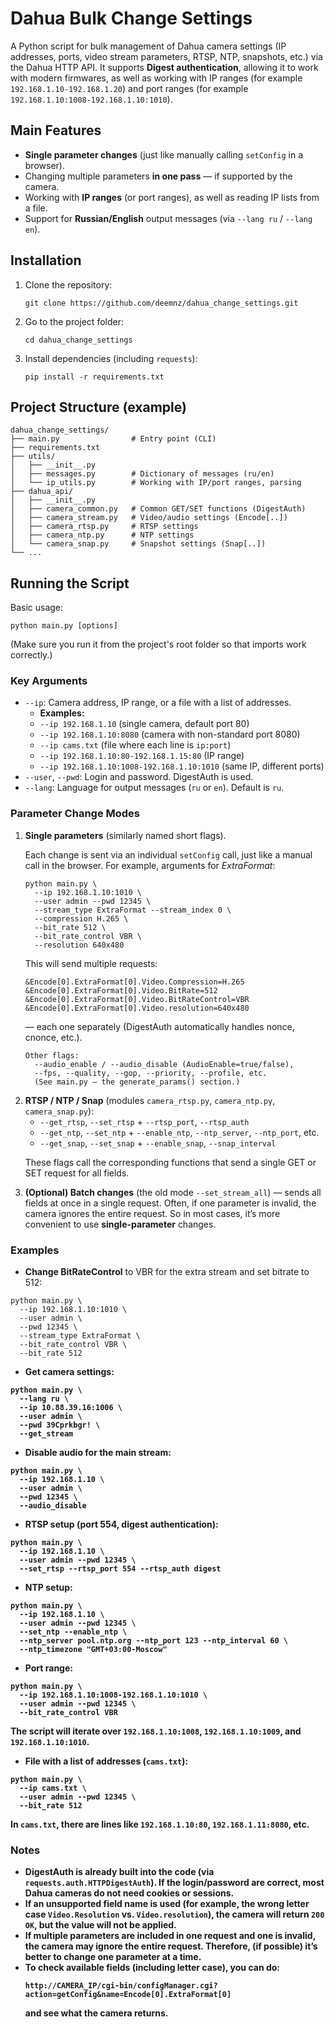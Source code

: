 <h1>Dahua Bulk Change Settings</h1>

<p>
A Python script for bulk management of Dahua camera settings (IP addresses, ports, video stream parameters, 
RTSP, NTP, snapshots, etc.) via the Dahua HTTP API. It supports <strong>Digest authentication</strong>, 
allowing it to work with modern firmwares, as well as working with IP ranges 
(for example <code>192.168.1.10-192.168.1.20</code>) and port ranges 
(for example <code>192.168.1.10:1008-192.168.1.10:1010</code>).
</p>

<h2>Main Features</h2>
<ul>
  <li><strong>Single parameter changes</strong> (just like manually calling <code>setConfig</code> in a browser).</li>
  <li>Changing multiple parameters <strong>in one pass</strong> — if supported by the camera.</li>
  <li>Working with <strong>IP ranges</strong> (or port ranges), as well as reading IP lists from a file.</li>
  <li>Support for <strong>Russian/English</strong> output messages (via <code>--lang ru</code> / <code>--lang en</code>).</li>
</ul>

<h2>Installation</h2>
<ol>
  <li>Clone the repository:
    <pre><code>git clone https://github.com/deemnz/dahua_change_settings.git</code></pre>
  </li>
  <li>Go to the project folder:
    <pre><code>cd dahua_change_settings</code></pre>
  </li>
  <li>Install dependencies (including <code>requests</code>):
    <pre><code>pip install -r requirements.txt</code></pre>
  </li>
</ol>

<h2>Project Structure (example)</h2>
<pre><code>dahua_change_settings/
├── main.py                # Entry point (CLI)
├── requirements.txt
├── utils/
│   ├── __init__.py
│   ├── messages.py        # Dictionary of messages (ru/en)
│   └── ip_utils.py        # Working with IP/port ranges, parsing
├── dahua_api/
│   ├── __init__.py
│   ├── camera_common.py   # Common GET/SET functions (DigestAuth)
│   ├── camera_stream.py   # Video/audio settings (Encode[..])
│   ├── camera_rtsp.py     # RTSP settings
│   ├── camera_ntp.py      # NTP settings
│   └── camera_snap.py     # Snapshot settings (Snap[..])
└── ...
</code></pre>

<h2>Running the Script</h2>
<p>
Basic usage:
</p>
<pre><code>python main.py [options]
</code></pre>
<p>
(Make sure you run it from the project's root folder so that imports work correctly.)
</p>

<h3>Key Arguments</h3>
<ul>
  <li><code>--ip</code>: Camera address, IP range, or a file with a list of addresses.
    <ul>
      <li><strong>Examples:</strong></li>
      <li><code>--ip 192.168.1.10</code> (single camera, default port 80)</li>
      <li><code>--ip 192.168.1.10:8080</code> (camera with non-standard port 8080)</li>
      <li><code>--ip cams.txt</code> (file where each line is <code>ip:port</code>)</li>
      <li><code>--ip 192.168.1.10:80-192.168.1.15:80</code> (IP range)</li>
      <li><code>--ip 192.168.1.10:1008-192.168.1.10:1010</code> (same IP, different ports)</li>
    </ul>
  </li>
  <li><code>--user</code>, <code>--pwd</code>: Login and password. DigestAuth is used.</li>
  <li><code>--lang</code>: Language for output messages (<code>ru</code> or <code>en</code>). Default is <code>ru</code>.</li>
</ul>

<h3>Parameter Change Modes</h3>
<ol>
  <li>
    <strong>Single parameters</strong> (similarly named short flags).
    <p>
      Each change is sent via an individual <code>setConfig</code> call, just like a manual call in the browser.
      For example, arguments for <em>ExtraFormat</em>:
    </p>
    <pre><code>python main.py \
  --ip 192.168.1.10:1010 \
  --user admin --pwd 12345 \
  --stream_type ExtraFormat --stream_index 0 \
  --compression H.265 \
  --bit_rate 512 \
  --bit_rate_control VBR \
  --resolution 640x480
</code></pre>
    <p>
      This will send multiple requests:
    </p>
    <pre><code>&Encode[0].ExtraFormat[0].Video.Compression=H.265
&Encode[0].ExtraFormat[0].Video.BitRate=512
&Encode[0].ExtraFormat[0].Video.BitRateControl=VBR
&Encode[0].ExtraFormat[0].Video.resolution=640x480
</code></pre>
    <p>— each one separately (DigestAuth automatically handles nonce, cnonce, etc.).</p>

    Other flags:
      --audio_enable / --audio_disable (AudioEnable=true/false),
      --fps, --quality, --gop, --priority, --profile, etc.
      (See main.py — the generate_params() section.)    
  </li>
  <li>
    <strong>RTSP / NTP / Snap</strong> (modules <code>camera_rtsp.py</code>, <code>camera_ntp.py</code>, <code>camera_snap.py</code>):
    <ul>
      <li><code>--get_rtsp</code>, <code>--set_rtsp</code> + <code>--rtsp_port</code>, <code>--rtsp_auth</code></li>
      <li><code>--get_ntp</code>, <code>--set_ntp</code> + <code>--enable_ntp</code>, <code>--ntp_server</code>, <code>--ntp_port</code>, etc.</li>
      <li><code>--get_snap</code>, <code>--set_snap</code> + <code>--enable_snap</code>, <code>--snap_interval</code></li>
    </ul>
    <p>
      These flags call the corresponding functions that send a single GET or SET request for all fields.
    </p>
  </li>
  <li>
    <strong>(Optional) Batch changes</strong> (the old mode <code>--set_stream_all</code>)
    — sends all fields at once in a single request. Often, if one parameter is invalid, the camera ignores the entire request.
    So in most cases, it’s more convenient to use <strong>single-parameter</strong> changes.
  </li>
</ol>

<h3>Examples</h3>
<ul>
  <li><strong>Change BitRateControl</strong> to VBR for the extra stream and set bitrate to 512:</li>
</ul>
<pre><code>python main.py \
  --ip 192.168.1.10:1010 \
  --user admin \
  --pwd 12345 \
  --stream_type ExtraFormat \
  --bit_rate_control VBR \
  --bit_rate 512
</code></pre>

<ul>
  <li><strong>Get camera settings:</li>
</ul>

<pre><code>python main.py \
  --lang ru \
  --ip 10.88.39.16:1006 \
  --user admin \
  --pwd 39Cprkbgr! \
  --get_stream
</code></pre>

<ul>
  <li><strong>Disable audio</strong> for the main stream:</li>
</ul>
<pre><code>python main.py \
  --ip 192.168.1.10 \
  --user admin \
  --pwd 12345 \
  --audio_disable
</code></pre>

<ul>
  <li><strong>RTSP setup</strong> (port 554, digest authentication):</li>
</ul>
<pre><code>python main.py \
  --ip 192.168.1.10 \
  --user admin --pwd 12345 \
  --set_rtsp --rtsp_port 554 --rtsp_auth digest
</code></pre>

<ul>
  <li><strong>NTP setup</strong>:</li>
</ul>
<pre><code>python main.py \
  --ip 192.168.1.10 \
  --user admin --pwd 12345 \
  --set_ntp --enable_ntp \
  --ntp_server pool.ntp.org --ntp_port 123 --ntp_interval 60 \
  --ntp_timezone "GMT+03:00-Moscow"
</code></pre>

<ul>
  <li><strong>Port range</strong>:</li>
</ul>
<pre><code>python main.py \
  --ip 192.168.1.10:1008-192.168.1.10:1010 \
  --user admin --pwd 12345 \
  --bit_rate_control VBR
</code></pre>
<p>
The script will iterate over <code>192.168.1.10:1008</code>, <code>192.168.1.10:1009</code>, and <code>192.168.1.10:1010</code>.
</p>

<ul>
  <li><strong>File with a list of addresses</strong> (<code>cams.txt</code>):</li>
</ul>
<pre><code>python main.py \
  --ip cams.txt \
  --user admin --pwd 12345 \
  --bit_rate 512
</code></pre>
<p>In <code>cams.txt</code>, there are lines like <code>192.168.1.10:80</code>, <code>192.168.1.11:8080</code>, etc.</p>

<h3>Notes</h3>
<ul>
  <li><strong>DigestAuth</strong> is already built into the code (via <code>requests.auth.HTTPDigestAuth</code>).
    If the login/password are correct, most Dahua cameras do not need cookies or sessions.
  </li>
  <li>If an unsupported field name is used (for example, the wrong letter case
    <code>Video.Resolution</code> vs. <code>Video.resolution</code>), the camera will return <code>200 OK</code>,
    but the value will not be applied.
  </li>
  <li>If multiple parameters are included in one request and one is invalid, the camera may ignore the entire request.
    Therefore, (if possible) it’s better to <strong>change one parameter at a time</strong>.
  </li>
  <li>To check available fields (including letter case), you can do:
    <pre><code>http://CAMERA_IP/cgi-bin/configManager.cgi?action=getConfig&amp;name=Encode[0].ExtraFormat[0]</code></pre>
    and see what the camera returns.
  </li>
</ul>
